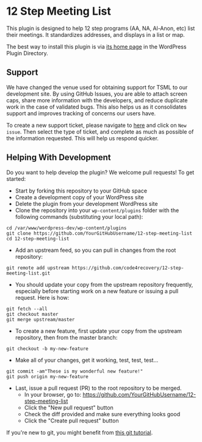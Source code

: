 12 Step Meeting List
====================

This plugin is designed to help 12 step programs (AA, NA, Al-Anon, etc) list their meetings. It standardizes addresses, and displays in a list or map.

The best way to install this plugin is via [its home page](https://wordpress.org/plugins/12-step-meeting-list/) in the WordPress Plugin Directory.

## Support

We have changed the venue used for obtaining support for TSML to our development site. By using GitHub Issues, you are able to attach screen caps, share more information 
with the developers, and reduce duplicate work in the case of validated bugs. This also helps us as it consolidates support and improves tracking of concerns our users have.

To create a new support ticket, please navigate to [here](https://github.com/code4recovery/12-step-meeting-list/issues) and click on `New issue`. Then select the type of ticket, and complete as much as possible of the information requested. This will help us respond quicker.

## Helping With Development

Do you want to help develop the plugin? We welcome pull requests! To get started:

* Start by forking this repository to your GitHub space
* Create a development copy of your WordPress site
* Delete the plugin from your development WordPress site
* Clone the repository into your `wp-content/plugins` folder with the following commands (substituting your local path):

```
cd /var/www/wordpress-dev/wp-content/plugins
git clone https://github.com/YourGitHubUsername/12-step-meeting-list
cd 12-step-meeting-list
```

* Add an upstream feed, so you can pull in changes from the root repository:

```
git remote add upstream https://github.com/code4recovery/12-step-meeting-list.git
````

* You should update your copy from the upstream repository frequently, especially before starting work on a new feature or issuing a pull request. Here is how:

```
git fetch --all
git checkout master
git merge upstream/master
```

* To create a new feature, first update your copy from the upstream repository, then from the master branch:

```
git checkout -b my-new-feature
```

* Make all of your changes, get it working, test, test, test...

```
git commit -am"These is my wonderful new feature!"
git push origin my-new-feature
```

* Last, issue a pull request (PR) to the root repository to be merged.
    * In your browser, go to: https://github.com/YourGitHubUsername/12-step-meeting-list
    * Click the "New pull request" button
    * Check the diff provided and make sure everything looks good
    * Click the "Create pull request" button

If you're new to git, you might benefit from [this git tutorial](https://git-scm.com/book/en/v2).
